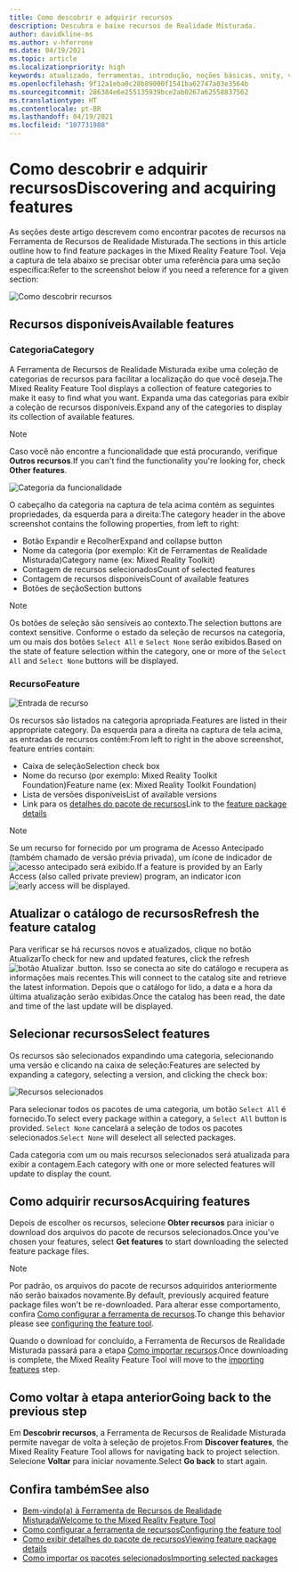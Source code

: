 ```yaml
---
title: Como descobrir e adquirir recursos
description: Descubra e baixe recursos de Realidade Misturada.
author: davidkline-ms
ms.author: v-hferrone
ms.date: 04/19/2021
ms.topic: article
ms.localizationpriority: high
keywords: atualizado, ferramentas, introdução, noções básicas, unity, visual studio, kit de ferramentas, headset de realidade misturada, headset do windows mixed reality, headset de realidade virtual, instalação, Windows, HoloLens, emulador, unreal, openxr
ms.openlocfilehash: 9f12a1eba0c28b89000f1541ba62747a03e3564b
ms.sourcegitcommit: 286384e6e255135939bce2ab0267a62558837562
ms.translationtype: HT
ms.contentlocale: pt-BR
ms.lasthandoff: 04/19/2021
ms.locfileid: "107731988"
---
```

# <a name="discovering-and-acquiring-features"></a><span data-ttu-id="ba71a-104">Como descobrir e adquirir recursos</span><span class="sxs-lookup"><span data-stu-id="ba71a-104">Discovering and acquiring features</span></span>

<span data-ttu-id="ba71a-105">As seções deste artigo descrevem como encontrar pacotes de recursos na Ferramenta de Recursos de Realidade Misturada.</span><span class="sxs-lookup"><span data-stu-id="ba71a-105">The sections in this article outline how to find feature packages in the Mixed Reality Feature Tool.</span></span> <span data-ttu-id="ba71a-106">Veja a captura de tela abaixo se precisar obter uma referência para uma seção específica:</span><span class="sxs-lookup"><span data-stu-id="ba71a-106">Refer to the screenshot below if you need a reference for a given section:</span></span>

![Como descobrir recursos](images/FeatureToolDiscovery.png)

## <a name="available-features"></a><span data-ttu-id="ba71a-108">Recursos disponíveis</span><span class="sxs-lookup"><span data-stu-id="ba71a-108">Available features</span></span>

### <a name="category"></a><span data-ttu-id="ba71a-109">Categoria</span><span class="sxs-lookup"><span data-stu-id="ba71a-109">Category</span></span>

<span data-ttu-id="ba71a-110">A Ferramenta de Recursos de Realidade Misturada exibe uma coleção de categorias de recursos para facilitar a localização do que você deseja.</span><span class="sxs-lookup"><span data-stu-id="ba71a-110">The Mixed Reality Feature Tool displays a collection of feature categories to make it easy to find what you want.</span></span> <span data-ttu-id="ba71a-111">Expanda uma das categorias para exibir a coleção de recursos disponíveis.</span><span class="sxs-lookup"><span data-stu-id="ba71a-111">Expand any of the categories to display its collection of available features.</span></span>

> [!NOTE]
> <span data-ttu-id="ba71a-112">Caso você não encontre a funcionalidade que está procurando, verifique **Outros recursos**.</span><span class="sxs-lookup"><span data-stu-id="ba71a-112">If you can't find the functionality you're looking for, check **Other features**.</span></span>

![Categoria da funcionalidade](images/FeatureCategory.png)

<span data-ttu-id="ba71a-114">O cabeçalho da categoria na captura de tela acima contém as seguintes propriedades, da esquerda para a direita:</span><span class="sxs-lookup"><span data-stu-id="ba71a-114">The category header in the above screenshot contains the following properties, from left to right:</span></span>

- <span data-ttu-id="ba71a-115">Botão Expandir e Recolher</span><span class="sxs-lookup"><span data-stu-id="ba71a-115">Expand and collapse button</span></span>
- <span data-ttu-id="ba71a-116">Nome da categoria (por exemplo: Kit de Ferramentas de Realidade Misturada)</span><span class="sxs-lookup"><span data-stu-id="ba71a-116">Category name (ex: Mixed Reality Toolkit)</span></span>
- <span data-ttu-id="ba71a-117">Contagem de recursos selecionados</span><span class="sxs-lookup"><span data-stu-id="ba71a-117">Count of selected features</span></span>
- <span data-ttu-id="ba71a-118">Contagem de recursos disponíveis</span><span class="sxs-lookup"><span data-stu-id="ba71a-118">Count of available features</span></span>
- <span data-ttu-id="ba71a-119">Botões de seção</span><span class="sxs-lookup"><span data-stu-id="ba71a-119">Section buttons</span></span>

> [!NOTE]
> <span data-ttu-id="ba71a-120">Os botões de seleção são sensíveis ao contexto.</span><span class="sxs-lookup"><span data-stu-id="ba71a-120">The selection buttons are context sensitive.</span></span> <span data-ttu-id="ba71a-121">Conforme o estado da seleção de recursos na categoria, um ou mais dos botões `Select All` e `Select None` serão exibidos.</span><span class="sxs-lookup"><span data-stu-id="ba71a-121">Based on the state of feature selection within the category, one or more of the `Select All` and `Select None` buttons will be displayed.</span></span>

### <a name="feature"></a><span data-ttu-id="ba71a-122">Recurso</span><span class="sxs-lookup"><span data-stu-id="ba71a-122">Feature</span></span>

![Entrada de recurso](images/FeatureEntry.png)

<span data-ttu-id="ba71a-124">Os recursos são listados na categoria apropriada.</span><span class="sxs-lookup"><span data-stu-id="ba71a-124">Features are listed in their appropriate category.</span></span> <span data-ttu-id="ba71a-125">Da esquerda para a direita na captura de tela acima, as entradas de recursos contêm:</span><span class="sxs-lookup"><span data-stu-id="ba71a-125">From left to right in the above screenshot, feature entries contain:</span></span>

- <span data-ttu-id="ba71a-126">Caixa de seleção</span><span class="sxs-lookup"><span data-stu-id="ba71a-126">Selection check box</span></span>
- <span data-ttu-id="ba71a-127">Nome do recurso (por exemplo: Mixed Reality Toolkit Foundation)</span><span class="sxs-lookup"><span data-stu-id="ba71a-127">Feature name (ex: Mixed Reality Toolkit Foundation)</span></span>
- <span data-ttu-id="ba71a-128">Lista de versões disponíveis</span><span class="sxs-lookup"><span data-stu-id="ba71a-128">List of available versions</span></span>
- <span data-ttu-id="ba71a-129">Link para os [detalhes do pacote de recursos](viewing-package-details.md)</span><span class="sxs-lookup"><span data-stu-id="ba71a-129">Link to the [feature package details](viewing-package-details.md)</span></span>

> [!NOTE]
> <span data-ttu-id="ba71a-130">Se um recurso for fornecido por um programa de Acesso Antecipado (também chamado de versão prévia privada), um ícone de indicador de ![acesso antecipado](images/EarlyAccess.png) será exibido.</span><span class="sxs-lookup"><span data-stu-id="ba71a-130">If a feature is provided by an Early Access (also called private preview) program, an indicator icon ![early access](images/EarlyAccess.png) will be displayed.</span></span>

## <a name="refresh-the-feature-catalog"></a><span data-ttu-id="ba71a-131">Atualizar o catálogo de recursos</span><span class="sxs-lookup"><span data-stu-id="ba71a-131">Refresh the feature catalog</span></span>

<span data-ttu-id="ba71a-132">Para verificar se há recursos novos e atualizados, clique no botão Atualizar</span><span class="sxs-lookup"><span data-stu-id="ba71a-132">To check for new and updated features, click the refresh</span></span> ![botão Atualizar](images/RefreshButton.png) <span data-ttu-id="ba71a-134">.</span><span class="sxs-lookup"><span data-stu-id="ba71a-134">button.</span></span> <span data-ttu-id="ba71a-135">Isso se conecta ao site do catálogo e recupera as informações mais recentes.</span><span class="sxs-lookup"><span data-stu-id="ba71a-135">This will connect to the catalog site and retrieve the latest information.</span></span> <span data-ttu-id="ba71a-136">Depois que o catálogo for lido, a data e a hora da última atualização serão exibidas.</span><span class="sxs-lookup"><span data-stu-id="ba71a-136">Once the catalog has been read, the date and time of the last update will be displayed.</span></span>

## <a name="select-features"></a><span data-ttu-id="ba71a-137">Selecionar recursos</span><span class="sxs-lookup"><span data-stu-id="ba71a-137">Select features</span></span>

<span data-ttu-id="ba71a-138">Os recursos são selecionados expandindo uma categoria, selecionando uma versão e clicando na caixa de seleção:</span><span class="sxs-lookup"><span data-stu-id="ba71a-138">Features are selected by expanding a category, selecting a version, and clicking the check box:</span></span>

![Recursos selecionados](images/SelectedFeatures.png)

<span data-ttu-id="ba71a-140">Para selecionar todos os pacotes de uma categoria, um botão `Select All` é fornecido.</span><span class="sxs-lookup"><span data-stu-id="ba71a-140">To select every package within a category, a `Select All` button is provided.</span></span> <span data-ttu-id="ba71a-141">`Select None` cancelará a seleção de todos os pacotes selecionados.</span><span class="sxs-lookup"><span data-stu-id="ba71a-141">`Select None` will deselect all selected packages.</span></span> 

<span data-ttu-id="ba71a-142">Cada categoria com um ou mais recursos selecionados será atualizada para exibir a contagem.</span><span class="sxs-lookup"><span data-stu-id="ba71a-142">Each category with one or more selected features will update to display the count.</span></span>

## <a name="acquiring-features"></a><span data-ttu-id="ba71a-143">Como adquirir recursos</span><span class="sxs-lookup"><span data-stu-id="ba71a-143">Acquiring features</span></span>

<span data-ttu-id="ba71a-144">Depois de escolher os recursos, selecione **Obter recursos** para iniciar o download dos arquivos do pacote de recursos selecionados.</span><span class="sxs-lookup"><span data-stu-id="ba71a-144">Once you've chosen your features, select **Get features** to start downloading the selected feature package files.</span></span>

> [!NOTE]
> <span data-ttu-id="ba71a-145">Por padrão, os arquivos do pacote de recursos adquiridos anteriormente não serão baixados novamente.</span><span class="sxs-lookup"><span data-stu-id="ba71a-145">By default, previously acquired feature package files won't be re-downloaded.</span></span> <span data-ttu-id="ba71a-146">Para alterar esse comportamento, confira [Como configurar a ferramenta de recursos](configuring-feature-tool.md).</span><span class="sxs-lookup"><span data-stu-id="ba71a-146">To change this behavior please see [configuring the feature tool](configuring-feature-tool.md).</span></span>

<span data-ttu-id="ba71a-147">Quando o download for concluído, a Ferramenta de Recursos de Realidade Misturada passará para a etapa [Como importar recursos](importing-features.md).</span><span class="sxs-lookup"><span data-stu-id="ba71a-147">Once downloading is complete, the Mixed Reality Feature Tool will move to the [importing features](importing-features.md) step.</span></span>

## <a name="going-back-to-the-previous-step"></a><span data-ttu-id="ba71a-148">Como voltar à etapa anterior</span><span class="sxs-lookup"><span data-stu-id="ba71a-148">Going back to the previous step</span></span>

<span data-ttu-id="ba71a-149">Em **Descobrir recursos**, a Ferramenta de Recursos de Realidade Misturada permite navegar de volta à seleção de projetos.</span><span class="sxs-lookup"><span data-stu-id="ba71a-149">From **Discover features**, the Mixed Reality Feature Tool allows for navigating back to project selection.</span></span> <span data-ttu-id="ba71a-150">Selecione **Voltar** para iniciar novamente.</span><span class="sxs-lookup"><span data-stu-id="ba71a-150">Select **Go back** to start again.</span></span>

## <a name="see-also"></a><span data-ttu-id="ba71a-151">Confira também</span><span class="sxs-lookup"><span data-stu-id="ba71a-151">See also</span></span>

- [<span data-ttu-id="ba71a-152">Bem-vindo(a) à Ferramenta de Recursos de Realidade Misturada</span><span class="sxs-lookup"><span data-stu-id="ba71a-152">Welcome to the Mixed Reality Feature Tool</span></span>](welcome-to-mr-feature-tool.md)
- [<span data-ttu-id="ba71a-153">Como configurar a ferramenta de recursos</span><span class="sxs-lookup"><span data-stu-id="ba71a-153">Configuring the feature tool</span></span>](configuring-feature-tool.md)
- [<span data-ttu-id="ba71a-154">Como exibir detalhes do pacote de recursos</span><span class="sxs-lookup"><span data-stu-id="ba71a-154">Viewing feature package details</span></span>](viewing-package-details.md)
- [<span data-ttu-id="ba71a-155">Como importar os pacotes selecionados</span><span class="sxs-lookup"><span data-stu-id="ba71a-155">Importing selected packages</span></span>](importing-features.md)
